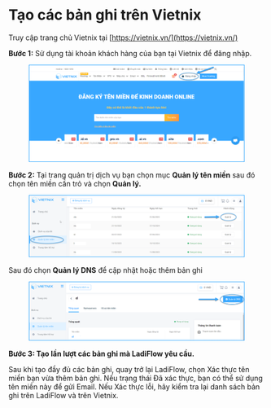 # Tạo các bản ghi trên Vietnix

Truy cập trang chủ Vietnix tại [https://vietnix.vn/](https://vietnix.vn/)

**Bước 1:** Sử dụng tài khoản khách hàng của bạn tại Vietnix để đăng nhập.

<figure><img src="../.gitbook/assets/image (257).png" alt=""><figcaption></figcaption></figure>

**Bước 2:** Tại trang quản trị dịch vụ bạn chọn mục **Quản lý tên miền** sau đó chọn tên miền cần trỏ và chọn **Quản lý.**

<figure><img src="../.gitbook/assets/image (258).png" alt=""><figcaption></figcaption></figure>

Sau đó chọn **Quản lý DNS** để cập nhật hoặc thêm bản ghi

<figure><img src="../.gitbook/assets/image (259).png" alt=""><figcaption></figcaption></figure>

**Bước 3: Tạo lần lượt các bản ghi mà LadiFlow yêu cầu.**

Sau khi tạo đầy đủ các bản ghi, quay trở lại LadiFlow, chọn Xác thực tên miền bạn vừa thêm bản ghi. Nếu trạng thái Đã xác thực, bạn có thể sử dụng tên miền này để gửi Email. Nếu Xác thực lỗi, hãy kiểm tra lại danh sách bản ghi trên LadiFlow và trên Vietnix.
